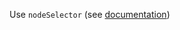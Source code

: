 Use `nodeSelector` (see [documentation](https://kubernetes.io/docs/concepts/scheduling-eviction/assign-pod-node/#nodeselector))